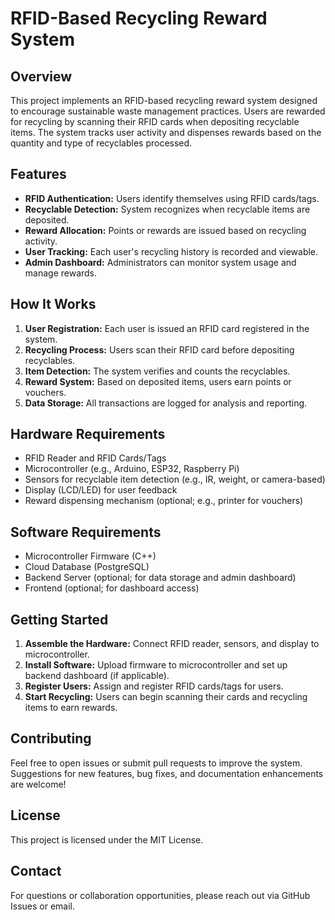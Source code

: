 # RFID-Based Recycling Reward System

## Overview

This project implements an RFID-based recycling reward system designed to encourage sustainable waste management practices. Users are rewarded for recycling by scanning their RFID cards when depositing recyclable items. The system tracks user activity and dispenses rewards based on the quantity and type of recyclables processed.

## Features

- **RFID Authentication:** Users identify themselves using RFID cards/tags.
- **Recyclable Detection:** System recognizes when recyclable items are deposited.
- **Reward Allocation:** Points or rewards are issued based on recycling activity.
- **User Tracking:** Each user's recycling history is recorded and viewable.
- **Admin Dashboard:** Administrators can monitor system usage and manage rewards.

## How It Works

1. **User Registration:** Each user is issued an RFID card registered in the system.
2. **Recycling Process:** Users scan their RFID card before depositing recyclables.
3. **Item Detection:** The system verifies and counts the recyclables.
4. **Reward System:** Based on deposited items, users earn points or vouchers.
5. **Data Storage:** All transactions are logged for analysis and reporting.

## Hardware Requirements

- RFID Reader and RFID Cards/Tags
- Microcontroller (e.g., Arduino, ESP32, Raspberry Pi)
- Sensors for recyclable item detection (e.g., IR, weight, or camera-based)
- Display (LCD/LED) for user feedback
- Reward dispensing mechanism (optional; e.g., printer for vouchers)

## Software Requirements

- Microcontroller Firmware (C++)
- Cloud Database (PostgreSQL) 
- Backend Server (optional; for data storage and admin dashboard)
- Frontend (optional; for dashboard access)

## Getting Started

1. **Assemble the Hardware:** Connect RFID reader, sensors, and display to microcontroller.
2. **Install Software:** Upload firmware to microcontroller and set up backend dashboard (if applicable).
3. **Register Users:** Assign and register RFID cards/tags for users.
4. **Start Recycling:** Users can begin scanning their cards and recycling items to earn rewards.

## Contributing

Feel free to open issues or submit pull requests to improve the system. Suggestions for new features, bug fixes, and documentation enhancements are welcome!

## License

This project is licensed under the MIT License.

## Contact

For questions or collaboration opportunities, please reach out via GitHub Issues or email.
